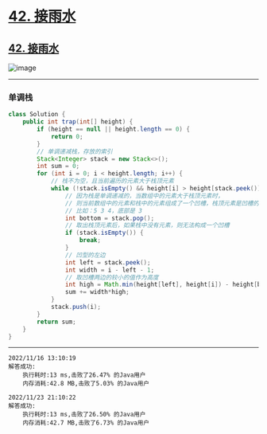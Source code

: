 # [42. 接雨水](https://github.com/imtsingyun/LeetCode/issues/10)

## [42. 接雨水](https://leetcode.cn/problems/trapping-rain-water/)

![image](https://user-images.githubusercontent.com/56377217/199770195-e580bacd-de20-4354-bf91-ccfd3afb5bcb.png)


---

### 单调栈

```java
class Solution {
    public int trap(int[] height) {
        if (height == null || height.length == 0) {
            return 0;
        }
        // 单调递减栈，存放的索引
        Stack<Integer> stack = new Stack<>();
        int sum = 0;
        for (int i = 0; i < height.length; i++) {
            // 栈不为空，且当前遍历的元素大于栈顶元素
            while (!stack.isEmpty() && height[i] > height[stack.peek()]) {
                // 因为栈是单调递减的，当数组中的元素大于栈顶元素时，
                // 则当前数组中的元素和栈中的元素组成了一个凹槽，栈顶元素是凹槽的底部
                // 比如：5 3 4，底部是 3
                int bottom = stack.pop();
                // 取出栈顶元素后，如果栈中没有元素，则无法构成一个凹槽
                if (stack.isEmpty()) {
                    break;
                }
                // 凹型的左边
                int left = stack.peek();
                int width = i - left - 1;
                // 取凹槽两边的较小的值作为高度
                int high = Math.min(height[left], height[i]) - height[bottom];
                sum += width*high;
            }
            stack.push(i);
        }
        return sum;
    }
}
```

---

```
2022/11/16 13:10:19
解答成功:
	执行耗时:13 ms,击败了26.47% 的Java用户
	内存消耗:42.8 MB,击败了5.03% 的Java用户
```


```
2022/11/23 21:10:22
解答成功:
	执行耗时:13 ms,击败了26.50% 的Java用户
	内存消耗:42.7 MB,击败了6.73% 的Java用户
```
